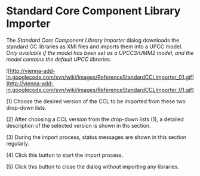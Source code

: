 # Standard Core Component Library Importer #

The _Standard Core Component Library Importer_ dialog downloads the standard CC libraries as XMI files and imports them into a UPCC model. _Only available if the model has been set as a UPCC3/UMM2 model, and the model contains the default UPCC libraries._

![http://vienna-add-in.googlecode.com/svn/wiki/images/ReferenceStandardCCLImporter_01.gif](http://vienna-add-in.googlecode.com/svn/wiki/images/ReferenceStandardCCLImporter_01.gif)

(1) Choose the desired version of the CCL to be imported from these two drop-down lists.

(2) After choosing a CCL version from the drop-down lists (1), a detailed description of the selected version is shown in ths section.

(3) During the import process, status messages are shown in this section regularly.

(4) Click this button to start the import process.

(5) Click this button to close the dialog without importing any libraries.